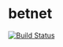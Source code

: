 # betnet

[![Build Status](https://github.com/lliu1871/betnet.jl/actions/workflows/CI.yml/badge.svg?branch=main)](https://github.com/lliu1871/betnet.jl/actions/workflows/CI.yml?query=branch%3Amain)
